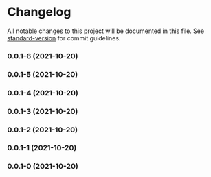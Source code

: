 # Changelog

All notable changes to this project will be documented in this file. See [standard-version](https://github.com/conventional-changelog/standard-version) for commit guidelines.

### 0.0.1-6 (2021-10-20)

### 0.0.1-5 (2021-10-20)

### 0.0.1-4 (2021-10-20)

### 0.0.1-3 (2021-10-20)

### 0.0.1-2 (2021-10-20)

### 0.0.1-1 (2021-10-20)

### 0.0.1-0 (2021-10-20)

